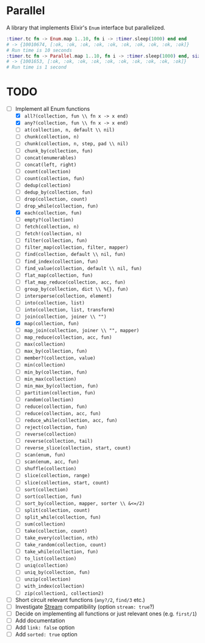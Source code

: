 # Parallel

A library that implements Elixir's `Enum` interface but parallelized.

```elixir
:timer.tc fn -> Enum.map 1..10, fn i -> :timer.sleep(1000) end end
# -> {10010674, [:ok, :ok, :ok, :ok, :ok, :ok, :ok, :ok, :ok, :ok]}
# Run time is 10 seconds
:timer.tc fn -> Parallel.map 1..10, fn i -> :timer.sleep(1000) end, size: 10 end
# -> {1001653, [:ok, :ok, :ok, :ok, :ok, :ok, :ok, :ok, :ok, :ok]}
# Run time is 1 second
```

# TODO

* [ ] Implement all Enum functions
  * [x] `all?(collection, fun \\ fn x -> x end)`
  * [x] `any?(collection, fun \\ fn x -> x end)`
  * [ ] `at(collection, n, default \\ nil)`
  * [ ] `chunk(collection, n)`
  * [ ] `chunk(collection, n, step, pad \\ nil)`
  * [ ] `chunk_by(collection, fun)`
  * [ ] `concat(enumerables)`
  * [ ] `concat(left, right)`
  * [ ] `count(collection)`
  * [ ] `count(collection, fun)`
  * [ ] `dedup(collection)`
  * [ ] `dedup_by(collection, fun)`
  * [ ] `drop(collection, count)`
  * [ ] `drop_while(collection, fun)`
  * [x] `each(collection, fun)`
  * [ ] `empty?(collection)`
  * [ ] `fetch(collection, n)`
  * [ ] `fetch!(collection, n)`
  * [ ] `filter(collection, fun)`
  * [ ] `filter_map(collection, filter, mapper)`
  * [ ] `find(collection, default \\ nil, fun)`
  * [ ] `find_index(collection, fun)`
  * [ ] `find_value(collection, default \\ nil, fun)`
  * [ ] `flat_map(collection, fun)`
  * [ ] `flat_map_reduce(collection, acc, fun)`
  * [ ] `group_by(collection, dict \\ %{}, fun)`
  * [ ] `intersperse(collection, element)`
  * [ ] `into(collection, list)`
  * [ ] `into(collection, list, transform)`
  * [ ] `join(collection, joiner \\ "")`
  * [x] `map(collection, fun)`
  * [ ] `map_join(collection, joiner \\ "", mapper)`
  * [ ] `map_reduce(collection, acc, fun)`
  * [ ] `max(collection)`
  * [ ] `max_by(collection, fun)`
  * [ ] `member?(collection, value)`
  * [ ] `min(collection)`
  * [ ] `min_by(collection, fun)`
  * [ ] `min_max(collection)`
  * [ ] `min_max_by(collection, fun)`
  * [ ] `partition(collection, fun)`
  * [ ] `random(collection)`
  * [ ] `reduce(collection, fun)`
  * [ ] `reduce(collection, acc, fun)`
  * [ ] `reduce_while(collection, acc, fun)`
  * [ ] `reject(collection, fun)`
  * [ ] `reverse(collection)`
  * [ ] `reverse(collection, tail)`
  * [ ] `reverse_slice(collection, start, count)`
  * [ ] `scan(enum, fun)`
  * [ ] `scan(enum, acc, fun)`
  * [ ] `shuffle(collection)`
  * [ ] `slice(collection, range)`
  * [ ] `slice(collection, start, count)`
  * [ ] `sort(collection)`
  * [ ] `sort(collection, fun)`
  * [ ] `sort_by(collection, mapper, sorter \\ &<=/2)`
  * [ ] `split(collection, count)`
  * [ ] `split_while(collection, fun)`
  * [ ] `sum(collection)`
  * [ ] `take(collection, count)`
  * [ ] `take_every(collection, nth)`
  * [ ] `take_random(collection, count)`
  * [ ] `take_while(collection, fun)`
  * [ ] `to_list(collection)`
  * [ ] `uniq(collection)`
  * [ ] `uniq_by(collection, fun)`
  * [ ] `unzip(collection)`
  * [ ] `with_index(collection)`
  * [ ] `zip(collection1, collection2)`
* [ ] Short circuit relevant functions (`any?/2`, `find/3` etc.)
* [ ] Investigate [Stream](http://elixir-lang.org/docs/v1.1/elixir/Stream.html)
  compatibility (option `stream: true`?)
* [ ] Decide on implementing all functions or just relevant ones (e.g. `first/1`)
* [ ] Add documentation
* [ ] Add `link: false` option
* [ ] Add `sorted: true` option
